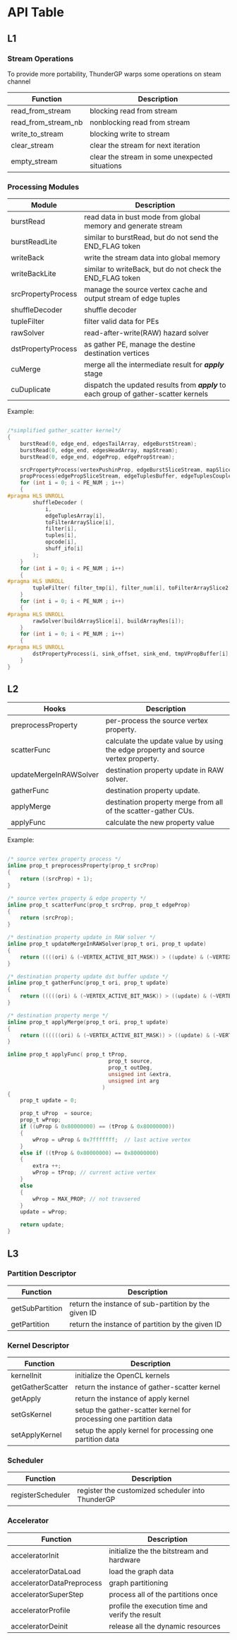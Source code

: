 
# API Table

## L1 
### Stream Operations
To provide more portability, ThunderGP warps some operations on steam channel

| Function  | Description  |
|-----------|--------------|
| read_from_stream    |  blocking read from stream   |
| read_from_stream_nb | nonblocking read from stream |
| write_to_stream     |  blocking write to stream    |
| clear_stream        |  clear the stream for next iteration |
| empty_stream        |  clear the stream in some unexpected situations |

### Processing Modules
| Module    | Description  |
|-----------|--------------|
| burstRead | read data in bust mode from global memory and generate stream |
|burstReadLite|similar to burstRead, but do not send the END_FLAG token|
| writeBack | write the stream data into global memory |
|writeBackLite| similar to writeBack, but do not check the END_FLAG token|
| srcPropertyProcess | manage the source vertex cache and output stream of edge tuples|
| shuffleDecoder   | shuffle decoder |
| tupleFilter  | filter valid data for PEs  |
| rawSolver  | read-after-write(RAW) hazard solver |
| dstPropertyProcess | as gather PE, manage the destine destination vertices    |
|  cuMerge         | merge all the intermediate result for ***apply*** stage               |
| cuDuplicate | dispatch the updated results from ***apply*** to each group of gather-scatter kernels |

Example:

```c

/*simplified gather_scatter kernel*/
{
    burstRead(0, edge_end, edgesTailArray, edgeBurstStream);
    burstRead(0, edge_end, edgesHeadArray, mapStream);
    burstRead(0, edge_end, edgeProp, edgePropStream);

    srcPropertyProcess(vertexPushinProp, edgeBurstSliceStream, mapSliceStream, edgeTuplesBuffer);
    propProcess(edgePropSliceStream, edgeTuplesBuffer, edgeTuplesCoupled);
    for (int i = 0; i < PE_NUM ; i++)
    {
#pragma HLS UNROLL
        shuffleDecoder (
            i,
            edgeTuplesArray[i],
            toFilterArraySlice[i],
            filter[i],
            tuples[i],
            opcode[i],
            shuff_ifo[i]
        );
    }
    for (int i = 0; i < PE_NUM ; i++)
    {
#pragma HLS UNROLL
        tupleFilter( filter_tmp[i], filter_num[i], toFilterArraySlice2[i], buildArray[i]);
    }
    for (int i = 0; i < PE_NUM ; i++)
    {
#pragma HLS UNROLL
        rawSolver(buildArraySlice[i], buildArrayRes[i]);
    }
    for (int i = 0; i < PE_NUM ; i++)
    {
#pragma HLS UNROLL
        dstPropertyProcess(i, sink_offset, sink_end, tmpVPropBuffer[i], buildArrayRes[i], writeArrayLayer1[i]);
    }
}
```
## L2
| Hooks    | Description  |
|-----------|--------------|
| preprocessProperty | per-process the source vertex property. |
| scatterFunc | calculate the update value by using the edge property and source vertex property.  |
| updateMergeInRAWSolver | destination property update in RAW solver. | 
| gatherFunc | destination property update. | 
| applyMerge | destination property merge from all of the scatter-gather CUs. | 
| applyFunc | calculate the new property value |



Example:

```c

/* source vertex property process */
inline prop_t preprocessProperty(prop_t srcProp)
{
    return ((srcProp) + 1);
}

/* source vertex property & edge property */
inline prop_t scatterFunc(prop_t srcProp, prop_t edgeProp)
{
    return (srcProp);
}

/* destination property update in RAW solver */
inline prop_t updateMergeInRAWSolver(prop_t ori, prop_t update)
{
    return ((((ori) & (~VERTEX_ACTIVE_BIT_MASK)) > ((update) & (~VERTEX_ACTIVE_BIT_MASK))) ? (update) : (ori));
}

/* destination property update dst buffer update */
inline prop_t gatherFunc(prop_t ori, prop_t update)
{
    return (((((ori) & (~VERTEX_ACTIVE_BIT_MASK)) > ((update) & (~VERTEX_ACTIVE_BIT_MASK))) || (ori == 0x0)) ? (update) : (ori));
}

/* destination property merge */
inline prop_t applyMerge(prop_t ori, prop_t update)
{
    return ((((((ori) & (~VERTEX_ACTIVE_BIT_MASK)) > ((update) & (~VERTEX_ACTIVE_BIT_MASK))) && (update != 0)) || (ori == 0x0)) ? (update) : (ori));
}

inline prop_t applyFunc( prop_t tProp,
                                prop_t source,
                                prop_t outDeg,
                                unsigned int &extra,
                                unsigned int arg
                              )
{
    prop_t update = 0;

    prop_t uProp  = source;
    prop_t wProp;
    if ((uProp & 0x80000000) == (tProp & 0x80000000))
    {
        wProp = uProp & 0x7fffffff;  // last active vertex
    }
    else if ((tProp & 0x80000000) == 0x80000000)
    {
        extra ++;
        wProp = tProp; // current active vertex
    }
    else
    {
        wProp = MAX_PROP; // not travsered
    }
    update = wProp;

    return update;
}
```

## L3

### Partition Descriptor

| Function  | Description  |
|-----------|--------------|
| getSubPartition    | return the instance of sub-partition by the given ID   |
| getPartition |  return the instance of partition by the given ID   |

### Kernel Descriptor

| Function  | Description  |
|-----------|--------------|
| kernelInit    | initialize the OpenCL kernels  |
| getGatherScatter |  return the instance of gather-scatter kernel  |
|getApply|  return the instance of apply kernel |
|setGsKernel| setup the gather-scatter kernel for processing one partition data |
|setApplyKernel| setup the apply kernel for processing one partition data|


### Scheduler

| Function  | Description  |
|-----------|--------------|
|registerScheduler  | register the customized scheduler into ThunderGP |


### Accelerator


| Function  | Description  |
|-----------|--------------|
|acceleratorInit  | initialize the the bitstream and hardware|
|acceleratorDataLoad  | load the graph data |
|acceleratorDataPreprocess  | graph partitioning |
|acceleratorSuperStep  | process all of the partitions once |
|acceleratorProfile  | profile the execution time and verify the result |
|acceleratorDeinit  | release all the dynamic resources |

